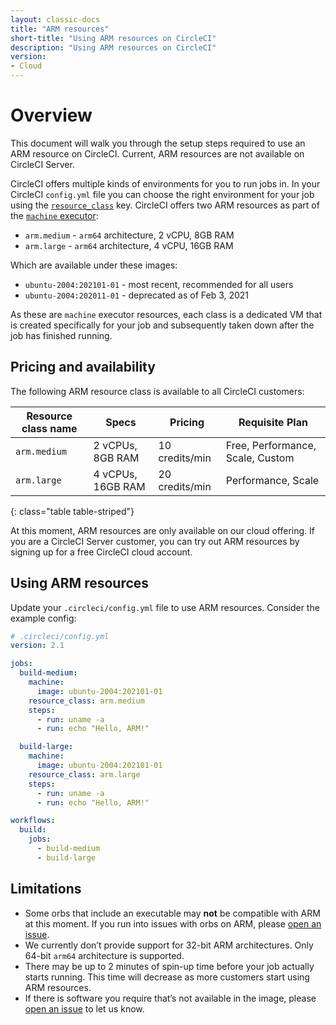 ```yaml
---
layout: classic-docs
title: "ARM resources"
short-title: "Using ARM resources on CircleCI"
description: "Using ARM resources on CircleCI"
version:
- Cloud
---
```


# Overview

This document will walk you through the setup steps required to use an ARM
resource on CircleCI. Current, ARM resources are not available on CircleCI
Server.

CircleCI offers multiple kinds of environments for you to run jobs in. In your
CircleCI `config.yml` file you can choose the right environment for your job using the
[`resource_class`]({{site.baseurl}}/2.0/configuration-reference/#resource_class)
key. CircleCI offers two ARM resources as part of the [`machine` executor]({{site.baseurl}}/2.0/configuration-reference/#machine-executor-linux):

* `arm.medium` - `arm64` architecture, 2 vCPU, 8GB RAM
* `arm.large` - `arm64` architecture, 4 vCPU, 16GB RAM

Which are available under these images:

* `ubuntu-2004:202101-01` - most recent, recommended for all users
* `ubuntu-2004:202011-01` - deprecated as of Feb 3, 2021

As these are `machine` executor resources, each class is a dedicated VM that is created specifically for your job and subsequently taken down after the job has finished running.

## Pricing and availability

The following ARM resource class is available to all CircleCI customers:

| Resource class name | Specs             | Pricing        | Requisite Plan                   |
|---------------------|-------------------|----------------|----------------------------------|
| `arm.medium`        | 2 vCPUs, 8GB RAM  | 10 credits/min | Free, Performance, Scale, Custom |
| `arm.large`         | 4 vCPUs, 16GB RAM | 20 credits/min | Performance, Scale               |
{: class="table table-striped"}

At this moment, ARM resources are only available on our cloud offering. If you
are a CircleCI Server customer, you can try out ARM resources by signing up for
a free CircleCI cloud account.

## Using ARM resources

Update your `.circleci/config.yml` file to use ARM resources. Consider the example config:

```yaml
# .circleci/config.yml
version: 2.1

jobs:
  build-medium:
    machine:
      image: ubuntu-2004:202101-01
    resource_class: arm.medium
    steps:
      - run: uname -a
      - run: echo "Hello, ARM!"

  build-large:
    machine:
      image: ubuntu-2004:202101-01
    resource_class: arm.large
    steps:
      - run: uname -a
      - run: echo "Hello, ARM!"

workflows:
  build:
    jobs:
      - build-medium
      - build-large
```

## Limitations

* Some orbs that include an executable may **not** be compatible with ARM at
  this moment. If you run into issues with orbs on ARM, please [open an
  issue](https://github.com/CircleCI-Public/arm-preview-docs/issues).
* We currently don’t provide support for 32-bit ARM architectures. Only 64-bit
  `arm64` architecture is supported.
* There may be up to 2 minutes of spin-up time before your job actually starts
  running. This time will decrease as more customers start using ARM resources.
* If there is software you require that’s not available in the image, please
  [open an issue](https://github.com/CircleCI-Public/arm-preview-docs/issues) to
  let us know.


